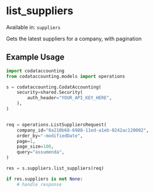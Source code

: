 # list_suppliers
Available in: `suppliers`

Gets the latest suppliers for a company, with pagination

## Example Usage
```python
import codataccounting
from codataccounting.models import operations

s = codataccounting.CodatAccounting(
    security=shared.Security(
        auth_header="YOUR_API_KEY_HERE",
    ),
)


req = operations.ListSuppliersRequest(
    company_id="8a210b68-6988-11ed-a1eb-0242ac120002",
    order_by="-modifiedDate",
    page=1,
    page_size=100,
    query="assumenda",
)

res = s.suppliers.list_suppliers(req)

if res.suppliers is not None:
    # handle response
```
